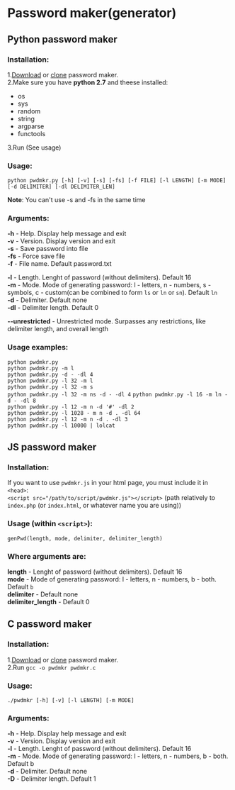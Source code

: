 # Password maker(generator)

## Python password maker
### Installation:
1.[Download](https://github.com/maxrt101/password_maker/archive/master.zip) or [clone](https://github.com/maxrt101/password_maker) password maker.  
2.Make sure you have **python 2.7** and theese installed:  
 - os  
 - sys  
 - random  
 - string  
 - argparse  
 - functools  

3.Run (See usage)  

### Usage:
`python pwdmkr.py [-h] [-v] [-s] [-fs] [-f FILE] [-l LENGTH] [-m MODE] [-d DELIMITER] [-dl DELIMITER_LEN]`   

**Note**: You can't use -s and -fs in the same time

### Arguments:
**-h** - Help. Display help message and exit  
**-v** - Version. Display version and exit  
**-s** - Save password into file  
**-fs** - Force save file  
**-f** - File name. Default password.txt  

**-l** - Length. Lenght of password (without delimiters). Default 16  
**-m** - Mode. Mode of generating password: l - letters, n - numbers, s - symbols, c - custom(can be combined to form `ls` or `ln` or `sn`). Default `ln`  
**-d** - Delimiter. Default none  
**-dl** - Delimiter length. Default 0
  
**--unrestricted** - Unrestricted mode. Surpasses any restrictions, like delimiter length, and overall length  
  
  
### Usage examples:
 `python pwdmkr.py`  
 `python pwdmkr.py -m l`  
 `python pwdmkr.py -d - -dl 4`  
 `python pwdmkr.py -l 32 -m l`  
 `python pwdmkr.py -l 32 -m s`  
 `python pwdmkr.py -l 32 -m ns -d - -dl 4`
 `python pwdmkr.py -l 16 -m ln -d - -dl 8`    
 `python pwdmkr.py -l 12 -m n -d '#' -dl 2`  
 `python pwdmkr.py -l 1028 - m n -d . -dl 64`  
 `python pwdmkr.py -l 12 -m n -d . -dl 3`  
 `python pwdmkr.py -l 10000 | lolcat`  


## JS password maker  
### Installation:  
If you want to use `pwdmkr.js` in your html page, you must include it in `<head>`:  
`<script src="/path/to/script/pwdmkr.js"></script>` (path relatively to `index.php` (or `index.html`, or whatever name you are using))  
  
### Usage (within `<script>`):  
`genPwd(length, mode, delimiter, delimiter_length)`  
  
### Where arguments are:  
**length** - Lenght of password (without delimiters). Default 16  
**mode** - Mode of generating password: l - letters, n - numbers, b - both. Default `b`  
**delimiter** - Default none  
**delimiter_length** - Default 0  

## C password maker  
### Installation:
1.[Download](https://github.com/maxrt101/password_maker/archive/master.zip) or [clone](https://github.com/maxrt101/password_maker) password maker.  
2.Run `gcc -o pwdmkr pwdmkr.c`  

### Usage:
`./pwdmkr [-h] [-v] [-l LENGTH] [-m MODE]`  

### Arguments:  
**-h** - Help. Display help message and exit  
**-v** - Version. Display version and exit  
**-l** - Length. Lenght of password (without delimiters). Default 16  
**-m** - Mode. Mode of generating password: l - letters, n - numbers, b - both. Default b  
**-d** - Delimiter. Default none  
**-D** - Delimiter length. Default 1  
